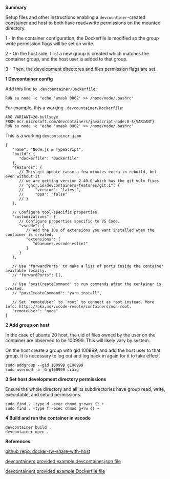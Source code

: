

**Summary**

Setup files and other instructions enabling a `devcountiner`-created constainer and host to both have read+write permissions on the mounted directory.

1 - In the container configuration, the Dockerfile is modified so the group write permission flags will be set on write.

2 - On the host side, first a new group is created which matches the container group, and the host user is added to that group.  

3 - Then, the development directores and files permission flags are set. 


**1 Devcontainer config**

   Add this line to `.devcountainer/Dockerfile`:
   ```
   RUN su node -c "echo 'umask 0002' >> /home/node/.bashrc"
   ```

   For example, this a working `.devcountainer/Dockerfile`:
   ```
   ARG VARIANT=20-bullseye
   FROM mcr.microsoft.com/devcontainers/javascript-node:0-${VARIANT}
   RUN su node -c "echo 'umask 0002' >> /home/node/.bashrc"
   ```

   This is a working `devcontainer.json`
   ```
   {
      "name": "Node.js & TypeScript",
      "build": {
         "dockerfile": "Dockerfile"
      },
      "features": {
         // This git update cause a few minutes extra in rebuild, but even without it
         // we are getting version 2.40.0 which has the git vuln fixes
         // "ghcr.io/devcontainers/features/git:1": {
         //     "version": "latest",
         //     "ppa": "false"
         // }
      },

      // Configure tool-specific properties.
      "customizations": {
         // Configure properties specific to VS Code.
         "vscode": {
            // Add the IDs of extensions you want installed when the container is created.
            "extensions": [
               "dbaeumer.vscode-eslint"
            ]
         }
      },

      // Use 'forwardPorts' to make a list of ports inside the container available locally.
      // "forwardPorts": [],

      // Use 'postCreateCommand' to run commands after the container is created.
      // "postCreateCommand": "yarn install",

      // Set `remoteUser` to `root` to connect as root instead. More info: https://aka.ms/vscode-remote/containers/non-root.
      "remoteUser": "node"
   }
   ```

**2 Add group on host** 

In the case of ubuntu 20 host, the uid of files owned by the user on the container are observed to be 100999.  This will likely vary by system.

On the host create a group with gid 100999, and add the host user to that group.  It is necessary to log out and log back in again for it to take effect.

```
sudo addgroup --gid 100999 g100999
sudo usermod -a -G g100999 craig
```


**3 Set host development directory permissions** 

Ensure the whole directory and all its subdirectories have group read, write, executable, and setuid permissions. 

```
sudo find . -type d -exec chmod g+rwxs {} +
sudo find . -type f -exec chmod g+rw {} +
```

**4 Build and run the container in vscode**

```
devcontainer build .
devcontainer open .
```

**References**

[github repo: docker-rw-share-with-host](https://github.com/craigphicks/docker-rw-share-with-host)

[devcontainers provided example devcontainer.json file](https://github.com/devcontainers/images/blob/main/src/typescript-node/.devcontainer/devcontainer.json)

[devcontainers provided example Dockerfile file](https://github.com/devcontainers/images/blob/main/src/typescript-node/.devcontainer/Dockerfile)

